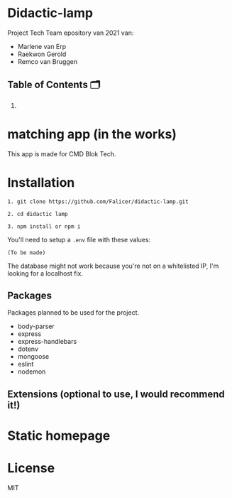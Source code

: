 # Didactic-lamp
Project Tech Team epository van 2021 van:
- Marlene van Erp
- Raekwon Gerold
- Remco van Bruggen

## Table of Contents 🗂

1. 


# matching app (in the works)

This app is made for CMD Blok Tech.


# Installation
```
1. git clone https://github.com/Falicer/didactic-lamp.git

2. cd didactic lamp

3. npm install or npm i
```

You'll need to setup a `.env` file with these values:

```env
(To be made)
```
The database might not work because you're not on a whitelisted IP, I'm looking for a localhost fix.

## Packages
Packages planned to be used for the project.
* body-parser
* express
* express-handlebars
* dotenv
* mongoose
* eslint
* nodemon

## Extensions (optional to use, I would recommend it!)

# Static homepage

# License
MIT
